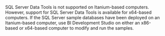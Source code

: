 <Token xmlns:xlink="http://www.w3.org/1999/xlink">SQL Server Data Tools is not supported on Itanium-based computers. However, support for SQL Server Data Tools is available for x64-based computers. If the SQL Server sample databases have been deployed on an Itanium-based computer, use BI Development Studio on either an x86-based or x64-based computer to modify and run the samples.</Token>